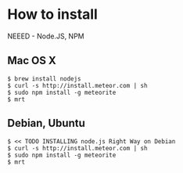 # How to install #

NEEED - Node.JS, NPM

## Mac OS X ##

    $ brew install nodejs
    $ curl -s http://install.meteor.com | sh
    $ sudo npm install -g meteorite
    $ mrt
    
    
## Debian, Ubuntu ##

    $ << TODO INSTALLING node.js Right Way on Debian
    $ curl -s http://install.meteor.com | sh
    $ sudo npm install -g meteorite
    $ mrt
          